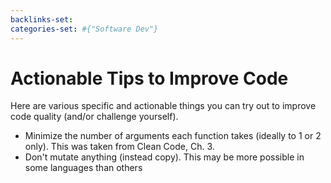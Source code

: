 ```yaml
---
backlinks-set: 
categories-set: #{"Software Dev"}
---
```

# Actionable Tips to Improve Code

Here are various specific and actionable things you can try out to improve code
quality (and/or challenge yourself).

 - Minimize the number of arguments each function takes (ideally to 1 or 2
   only). This was taken from Clean Code, Ch. 3.
 - Don't mutate anything (instead copy). This may be more possible in some
   languages than others